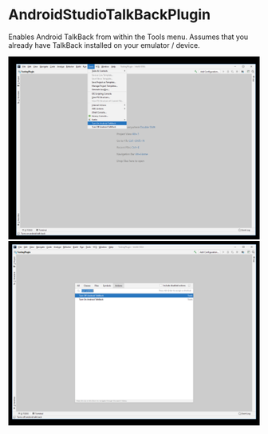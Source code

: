 # AndroidStudioTalkBackPlugin

Enables Android TalkBack from within the Tools menu. Assumes that you already have TalkBack installed on your emulator / device.

![tools](https://github.com/j-roskopf/AndroidStudioTalkBackPlugin/blob/master/images/first.png)
![search](https://github.com/j-roskopf/AndroidStudioTalkBackPlugin/blob/master/images/second.png)